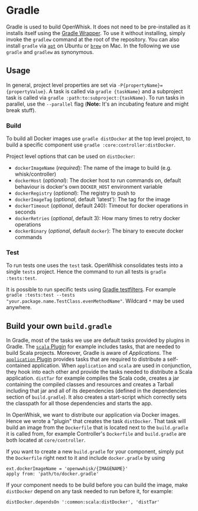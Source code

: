 # Gradle

Gradle is used to build OpenWhisk. It does not need to be pre-installed as it installs itself using the [Gradle Wrapper](https://docs.gradle.org/current/userguide/gradle_wrapper.html). To use it without installing, simply invoke the `gradlew` command at the root of the repository. You can also install `gradle` via [`apt`](http://linuxg.net/how-to-install-gradle-2-1-on-ubuntu-14-10-ubuntu-14-04-ubuntu-12-04-and-derivatives/) on Ubuntu or [`brew`](http://www.brewformulas.org/Gradle) on Mac. In the following we use `gradle` and `gradlew` as synonymous.

## Usage

In general, project level properties are set via `-P{propertyName}={propertyValue}`. A task is called via `gradle {taskName}` and a subproject task is called via `gradle :path:to:subproject:{taskName}`. To run tasks in parallel, use the `--parallel` flag (**Note:** It's an incubating feature and might break stuff).

### Build

To build all Docker images use `gradle distDocker` at the top level project, to build a specific component use `gradle :core:controller:distDocker`.

Project level options that can be used on `distDocker`:

- `dockerImageName` (*required*): The name of the image to build (e.g. whisk/controller)
- `dockerHost` (*optional*): The docker host to run commands on, default behaviour is docker's own `DOCKER_HOST` environment variable
- `dockerRegistry` (*optional*): The registry to push to
- `dockerImageTag` (*optional*, default 'latest'): The tag for the image
- `dockerTimeout` (*optional*, default 240): Timeout for docker operations in seconds
- `dockerRetries` (*optional*, default 3): How many times to retry docker operations
- `dockerBinary` (*optional*, default `docker`): The binary to execute docker commands

### Test

To run tests one uses the `test` task. OpenWhisk consolidates tests into a single `tests` project. Hence the command to run all tests is `gradle :tests:test`.

It is possible to run specific tests using [Gradle testfilters](https://docs.gradle.org/current/userguide/java_plugin.html#test_filtering). For example `gradle :tests:test --tests "your.package.name.TestClass.evenMethodName"`. Wildcard `*` may be used anywhere.

## Build your own `build.gradle`
In Gradle, most of the tasks we use are default tasks provided by plugins in Gradle. The [`scala` Plugin](https://docs.gradle.org/current/userguide/scala_plugin.html) for example includes tasks, that are needed to build Scala projects. Moreover, Gradle is aware of *Applications*. The [`application` Plugin](https://docs.gradle.org/current/userguide/application_plugin.html) provides tasks that are required to distribute a self-contained application. When `application` and `scala` are used in conjunction, they hook into each other and provide the tasks needed to distribute a Scala application. `distTar` for example compiles the Scala code, creates a jar containing the compiled classes and resources and creates a Tarball including that jar and all of its dependencies (defined in the dependencies section of `build.gradle`). It also creates a start-script which correctly sets the classpath for all those dependencies and starts the app.

In OpenWhisk, we want to distribute our application via Docker images. Hence we wrote a "plugin" that creates the task `distDocker`. That task will build an image from the `Dockerfile` that is located next to the `build.gradle` it is called from, for example Controller's `Dockerfile` and `build.gradle` are both located at `core/controller`.

If you want to create a new `build.gradle` for your component, simply put the `Dockerfile` right next to it and include `docker.gradle` by using

```
ext.dockerImageName = 'openwwhisk/{IMAGENAME}'
apply from: 'path/to/docker.gradle'
```

If your component needs to be build before you can build the image, make `distDocker` depend on any task needed to run before it, for example:

```
distDocker.dependsOn ':common:scala:distDocker', 'distTar'
```
